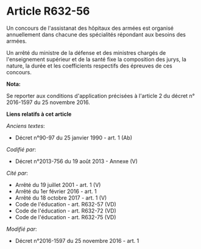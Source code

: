 # Article R632-56

Un concours de l'assistanat des hôpitaux des armées est organisé annuellement dans chacune des spécialités répondant aux
besoins des armées. 

Un arrêté du ministre de la défense et des ministres chargés de l'enseignement supérieur et de la santé fixe la composition
des jurys, la nature, la durée et les coefficients respectifs des épreuves de ces concours.

**Nota:**

Se reporter aux conditions d'application précisées à l'article 2 du décret n° 2016-1597 du 25 novembre 2016.

**Liens relatifs à cet article**

_Anciens textes_:

  - Décret n°90-97 du 25 janvier 1990 - art. 1 (Ab)

_Codifié par_:

  - Décret n°2013-756 du 19 août 2013 -  Annexe (V)

_Cité par_:

  - Arrêté du 19 juillet 2001 - art. 1 (V)
  - Arrêté du 1er février 2016 - art. 1
  - Arrêté du 18 octobre 2017 - art. 1 (V)
  - Code de l'éducation - art. R632-57 (VD)
  - Code de l'éducation - art. R632-72 (VD)
  - Code de l'éducation - art. R632-75 (VD)

_Modifié par_:

  - Décret n°2016-1597 du 25 novembre 2016 - art. 1
